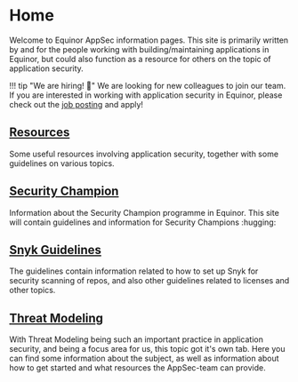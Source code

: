 # Home

Welcome to Equinor AppSec information pages. This site is primarily written by and for the people working with building/maintaining applications in Equinor, but could also function as a resource for others on the topic of application security.

!!! tip "We are hiring! :partying_face:"
    We are looking for new colleagues to join our team. If you are interested in working with application security in Equinor, please check out the [job posting](https://careers.peopleclick.eu.com/careerscp/client_statoil/external/gateway.do?functionName=viewFromLink&jobPostId=44024&localeCode=en-us) and apply!



## [Resources](resources/index.md)
Some useful resources involving application security, together with some guidelines on various topics.

## [Security Champion](security-champion/index.md)
Information about the Security Champion programme in Equinor. This site will
contain guidelines and information for Security Champions :hugging:

## [Snyk Guidelines](snyk/index.md)
The guidelines contain information related to how to set up Snyk for security
scanning of repos, and also other guidelines related to licenses and other topics.

## [Threat Modeling](threat-modeling/index.md)
With Threat Modeling being such an important practice in application security, and being a focus area for us, this topic got it's own tab. Here you can find some information about the subject, as well as information about how to get started and what resources the AppSec-team can provide.
